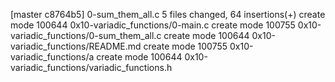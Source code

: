 [master c8764b5] 0-sum_them_all.c
 5 files changed, 64 insertions(+)
 create mode 100644 0x10-variadic_functions/0-main.c
 create mode 100755 0x10-variadic_functions/0-sum_them_all.c
 create mode 100644 0x10-variadic_functions/README.md
 create mode 100755 0x10-variadic_functions/a
 create mode 100644 0x10-variadic_functions/variadic_functions.h
